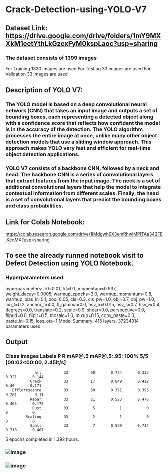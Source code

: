 # Crack-Detection-using-YOLO-V7
## Dataset Link: https://drive.google.com/drive/folders/1mY9MXXkM1eetYthLkGzexFyM0kspLaoc?usp=sharing
### The dataset consists of 1399 images
For Training 1330 images are used
For Testing 33 images are used
For Validation 33 images are used
## Description of YOLO V7: 
### The YOLO model is based on a deep convolutional neural network (CNN) that takes an input image and outputs a set of bounding boxes, each representing a detected object along with a confidence score that reflects how confident the model is in the accuracy of the detection. The YOLO algorithm processes the entire image at once, unlike many other object detection models that use a sliding window approach. This approach makes YOLO very fast and efficient for real-time object detection applications.
### YOLO V7 consists of a backbone CNN, followed by a neck and head. The backbone CNN is a series of convolutional layers that extract features from the input image. The neck is a set of additional convolutional layers that help the model to integrate contextual information from different scales. Finally, the head is a set of convolutional layers that predict the bounding boxes and class probabilities.
## Link for Colab Notebook:
https://colab.research.google.com/drive/1IMdgwh9X3emRhwiMPITAa342FEjKeqMX?usp=sharing
## To see the already runned notebook visit to Defect Detection using YOLO Notebook.
### Hyperparameters used: 
hyperparameters: lr0=0.01, lrf=0.1, momentum=0.937, weight_decay=0.0005, warmup_epochs=3.0, warmup_momentum=0.8, warmup_bias_lr=0.1, box=0.05, cls=0.3, cls_pw=1.0, obj=0.7, obj_pw=1.0, iou_t=0.2, anchor_t=4.0, fl_gamma=0.0, hsv_h=0.015, hsv_s=0.7, hsv_v=0.4, degrees=0.0, translate=0.2, scale=0.9, shear=0.0, perspective=0.0, flipud=0.0, fliplr=0.5, mosaic=1.0, mixup=0.15, copy_paste=0.0, paste_in=0.15, loss_ota=1
Model Summary: 415 layers, 37234314 parameters used
## Output
###              Class      Images      Labels           P           R      mAP@.5  mAP@.5:.95: 100% 5/5 [00:02<00:00,  2.45it/s]
                 all          33          90       0.724       0.333       0.321       0.144
               Crack          33          17       0.849       0.412        0.46       0.171
       Efflorescence          33          38       0.371       0.395       0.281        0.11
               Rebar          33          21       0.523       0.476       0.465       0.175
                Rust          33           5           1           0           0           0
             Scaling          33           2           1           0           0           0
               Spall          33           7       0.599       0.714       0.718       0.407
5 epochs completed in 1.392 hours.


### ![image](https://user-images.githubusercontent.com/69897673/219551011-76f1e272-1997-4ad0-9c84-e06adf29a38b.png)
### ![image](https://user-images.githubusercontent.com/69897673/219551043-e54571f5-6a51-44ca-a1af-c3c756159bdc.png)

